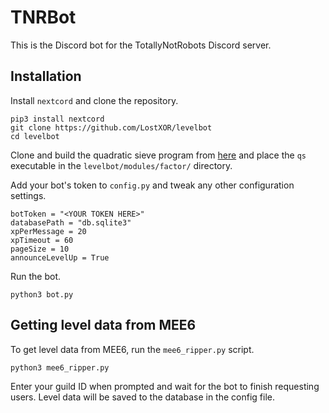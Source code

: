 
# TNRBot
This is the Discord bot for the TotallyNotRobots Discord server.
## Installation
Install `nextcord` and clone the repository.
```
pip3 install nextcord
git clone https://github.com/LostXOR/levelbot
cd levelbot
```
Clone and build the quadratic sieve program from [here](https://github.com/michel-leonard/C-Quadratic-Sieve) and place the `qs` executable in the `levelbot/modules/factor/` directory.

Add your bot's token to `config.py` and tweak any other configuration settings.
```
botToken = "<YOUR TOKEN HERE>"
databasePath = "db.sqlite3"
xpPerMessage = 20
xpTimeout = 60
pageSize = 10
announceLevelUp = True
```
Run the bot.
```
python3 bot.py
```
## Getting level data from MEE6
To get level data from MEE6, run the `mee6_ripper.py` script.
```
python3 mee6_ripper.py
```
Enter your guild ID when prompted and wait for the bot to finish requesting users. Level data will be saved to the database in the config file.

